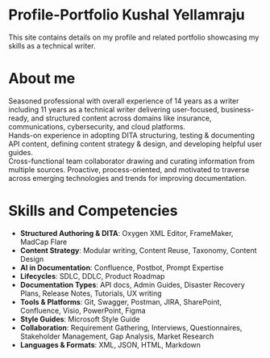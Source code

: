 # Profile-Portfolio Kushal Yellamraju 
This site contains details on my profile and related portfolio showcasing my skills as a technical writer. 

# About me 
Seasoned professional with overall experience of 14 years as a writer including 11 years as a technical writer delivering user-focused, business-ready, and structured content across domains like insurance, communications, cybersecurity, and cloud platforms. <br>
Hands-on experience in adopting DITA structuring, testing & documenting API content, defining content strategy & design, and developing helpful user guides.<br>
Cross-functional team collaborator drawing and curating information from multiple sources. Proactive, process-oriented, and motivated to traverse across emerging technologies and trends for improving documentation. 

# Skills and Competencies 
- **Structured Authoring & DITA**: Oxygen XML Editor, FrameMaker, MadCap Flare
- **Content Strategy**: Modular writing, Content Reuse, Taxonomy, Content Design
- **AI in Documentation**: Confluence, Postbot, Prompt Expertise
- **Lifecycles**: SDLC, DDLC, Product Roadmap
- **Documentation Types**: API docs, Admin Guides, Disaster Recovery Plans, Release Notes, Tutorials, UX writing
- **Tools & Platforms**: Git, Swagger, Postman, JIRA, SharePoint, Confluence, Visio, PowerPoint, Figma
- **Style Guides**: Microsoft Style Guide
- **Collaboration**: Requirement Gathering, Interviews, Questionnaires, Stakeholder Management, Gap Analysis, Market Research
- **Languages & Formats**: XML, JSON, HTML, Markdown

